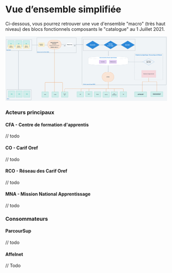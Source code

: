 # Vue d’ensemble simplifiée

Ci-dessous, vous pourrez retrouver une vue d'ensemble "macro" \(très haut niveau\) des blocs fonctionnels composants le "catalogue" au 1 Juillet 2021. 

![](../.gitbook/assets/architecture-technique-juill-2021-2x-1-.png)

### Acteurs principaux 

#### CFA - Centre de formation d'apprentis

// todo

#### CO - Carif Oref

// todo

#### RCO - Réseau des Carif Oref 

// todo

#### MNA - Mission National Apprentissage

// todo

### Consommateurs 

#### ParcourSup

// todo

#### Affelnet

// Todo





